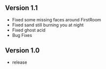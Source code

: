 ## Version 1.1
- Fixed some missing faces around FirstRoom
- Fixed sand still burning you at night
- Fixed ghost acid
- Bug Fixes

## Version 1.0
- release